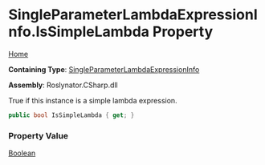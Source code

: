 # SingleParameterLambdaExpressionInfo\.IsSimpleLambda Property

[Home](../../../../../README.md)

**Containing Type**: [SingleParameterLambdaExpressionInfo](../README.md)

**Assembly**: Roslynator\.CSharp\.dll

  
True if this instance is a simple lambda expression\.

```csharp
public bool IsSimpleLambda { get; }
```

### Property Value

[Boolean](https://docs.microsoft.com/en-us/dotnet/api/system.boolean)


